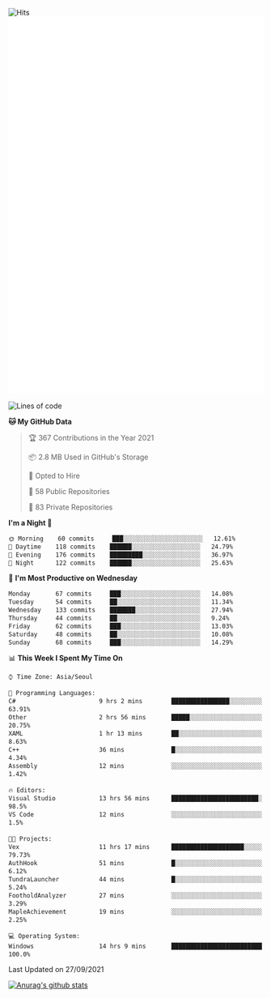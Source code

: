 ![Hits](https://hits.seeyoufarm.com/api/count/incr/badge.svg?url=https%3A%2F%2Fgithub.com%2Fkokose1234&count_bg=%2379C83D&title_bg=%23555555&icon=apple.svg&icon_color=%23E7E7E7&title=hits&edge_flat=false)
<br/>
![Metrics](https://github.com/kokose1234/kokose1234/blob/main/github-metrics.svg)

<!--START_SECTION:waka-->
![Lines of code](https://img.shields.io/badge/From%20Hello%20World%20I%27ve%20Written-11.9%20million%20lines%20of%20code-blue)

**🐱 My GitHub Data** 

> 🏆 367 Contributions in the Year 2021
 > 
> 📦 2.8 MB Used in GitHub's Storage 
 > 
> 💼 Opted to Hire
 > 
> 📜 58 Public Repositories 
 > 
> 🔑 83 Private Repositories  
 > 
**I'm a Night 🦉** 

```text
🌞 Morning    60 commits     ███░░░░░░░░░░░░░░░░░░░░░░   12.61% 
🌆 Daytime    118 commits    ██████░░░░░░░░░░░░░░░░░░░   24.79% 
🌃 Evening    176 commits    █████████░░░░░░░░░░░░░░░░   36.97% 
🌙 Night      122 commits    ██████░░░░░░░░░░░░░░░░░░░   25.63%

```
📅 **I'm Most Productive on Wednesday** 

```text
Monday       67 commits     ███░░░░░░░░░░░░░░░░░░░░░░   14.08% 
Tuesday      54 commits     ██░░░░░░░░░░░░░░░░░░░░░░░   11.34% 
Wednesday    133 commits    ███████░░░░░░░░░░░░░░░░░░   27.94% 
Thursday     44 commits     ██░░░░░░░░░░░░░░░░░░░░░░░   9.24% 
Friday       62 commits     ███░░░░░░░░░░░░░░░░░░░░░░   13.03% 
Saturday     48 commits     ██░░░░░░░░░░░░░░░░░░░░░░░   10.08% 
Sunday       68 commits     ███░░░░░░░░░░░░░░░░░░░░░░   14.29%

```


📊 **This Week I Spent My Time On** 

```text
⌚︎ Time Zone: Asia/Seoul

💬 Programming Languages: 
C#                       9 hrs 2 mins        ████████████████░░░░░░░░░   63.91% 
Other                    2 hrs 56 mins       █████░░░░░░░░░░░░░░░░░░░░   20.75% 
XAML                     1 hr 13 mins        ██░░░░░░░░░░░░░░░░░░░░░░░   8.63% 
C++                      36 mins             █░░░░░░░░░░░░░░░░░░░░░░░░   4.34% 
Assembly                 12 mins             ░░░░░░░░░░░░░░░░░░░░░░░░░   1.42%

🔥 Editors: 
Visual Studio            13 hrs 56 mins      ████████████████████████░   98.5% 
VS Code                  12 mins             ░░░░░░░░░░░░░░░░░░░░░░░░░   1.5%

🐱‍💻 Projects: 
Vex                      11 hrs 17 mins      ████████████████████░░░░░   79.73% 
AuthHook                 51 mins             █░░░░░░░░░░░░░░░░░░░░░░░░   6.12% 
TundraLauncher           44 mins             █░░░░░░░░░░░░░░░░░░░░░░░░   5.24% 
FootholdAnalyzer         27 mins             ░░░░░░░░░░░░░░░░░░░░░░░░░   3.29% 
MapleAchievement         19 mins             ░░░░░░░░░░░░░░░░░░░░░░░░░   2.25%

💻 Operating System: 
Windows                  14 hrs 9 mins       █████████████████████████   100.0%

```


 Last Updated on 27/09/2021
<!--END_SECTION:waka-->

[![Anurag's github stats](https://github-readme-stats.vercel.app/api?username=kokose1234&theme=dracula)](https://github.com/anuraghazra/github-readme-stats)



	

